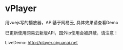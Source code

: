 # vPlayer

用vuejs写的播放器，API基于网易云, 具体效果请查看Demo

已更新使用网易云新版API，国外ip使用会被屏蔽，请注意！

LiveDemo: http://player.ciyuanai.net